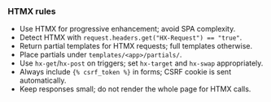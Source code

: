 ### HTMX rules
- Use HTMX for progressive enhancement; avoid SPA complexity.
- Detect HTMX with `request.headers.get("HX-Request") == "true"`.
- Return partial templates for HTMX requests; full templates otherwise.
- Place partials under `templates/<app>/partials/`.
- Use `hx-get`/`hx-post` on triggers; set `hx-target` and `hx-swap` appropriately.
- Always include `{% csrf_token %}` in forms; CSRF cookie is sent automatically.
- Keep responses small; do not render the whole page for HTMX calls.
